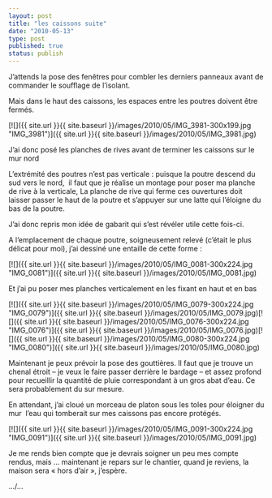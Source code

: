 ```yaml
---
layout: post
title: "les caissons suite"
date: "2010-05-13"
type: post
published: true
status: publish
---
```


J’attends la pose des fenêtres pour combler les derniers panneaux avant de commander le soufflage de l’isolant.

Mais dans le haut des caissons, les espaces entre les poutres doivent être fermés.

[![]({{ site.url }}{{ site.baseurl }}/images/2010/05/IMG_3981-300x199.jpg "IMG_3981")]({{ site.url }}{{ site.baseurl }}/images/2010/05/IMG_3981.jpg)

J’ai donc posé les planches de rives avant de terminer les caissons sur le mur nord

L’extrémité des poutres n’est pas verticale : puisque la poutre descend du sud vers le nord,  il faut que je réalise un montage pour poser ma planche de rive à la verticale, La planche de rive qui ferme ces ouvertures doit laisser passer le haut de la poutre et s’appuyer sur une latte qui l’éloigne du bas de la poutre.

J’ai donc repris mon idée de gabarit qui s’est révéler utile cette fois-ci.

A l’emplacement de chaque poutre, soigneusement relevé (c’était le plus délicat pour moi), j’ai dessiné une entaille de cette forme :

[![]({{ site.url }}{{ site.baseurl }}/images/2010/05/IMG_0081-300x224.jpg "IMG_0081")]({{ site.url }}{{ site.baseurl }}/images/2010/05/IMG_0081.jpg)

Et j’ai pu poser mes planches verticalement en les fixant en haut et en bas

[![]({{ site.url }}{{ site.baseurl }}/images/2010/05/IMG_0079-300x224.jpg "IMG_0079")]({{ site.url }}{{ site.baseurl }}/images/2010/05/IMG_0079.jpg)[![]({{ site.url }}{{ site.baseurl }}/images/2010/05/IMG_0076-300x224.jpg "IMG_0076")]({{ site.url }}{{ site.baseurl }}/images/2010/05/IMG_0076.jpg)[![]({{ site.url }}{{ site.baseurl }}/images/2010/05/IMG_0080-300x224.jpg "IMG_0080")]({{ site.url }}{{ site.baseurl }}/images/2010/05/IMG_0080.jpg)

Maintenant je peux prévoir la pose des gouttières. Il faut que je trouve un chenal étroit – je veux le faire passer derrière le bardage – et assez profond pour recueillir la quantité de pluie correspondant à un gros abat d’eau. Ce sera probablement du sur mesure.

En attendant, j’ai cloué un morceau de platon sous les toles pour éloigner du mur  l’eau qui tomberait sur mes caissons pas encore protégés.

[![]({{ site.url }}{{ site.baseurl }}/images/2010/05/IMG_0091-300x224.jpg "IMG_0091")]({{ site.url }}{{ site.baseurl }}/images/2010/05/IMG_0091.jpg)

Je me rends bien compte que je devrais soigner un peu mes compte rendus, mais … maintenant je repars sur le chantier, quand je reviens, la maison sera « hors d’air », j’espère.

.../...
